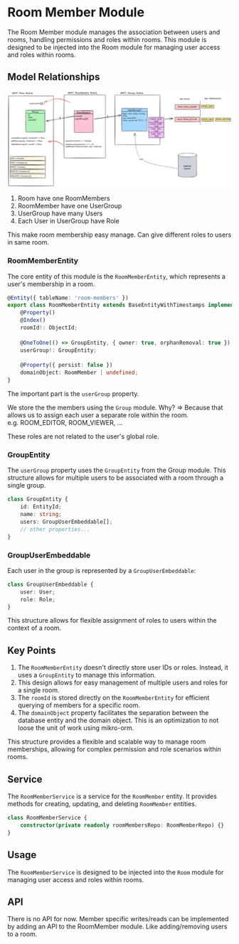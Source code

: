# Room Member Module

The Room Member module manages the association between users and rooms, handling permissions and roles within rooms. This module is designed to be injected into the Room module for managing user access and roles within rooms.

## Model Relationships

![Room Member Module Relationships](./p1.excalidraw.png)

1. Room have one RoomMembers
2. RoomMember have one UserGroup
3. UserGroup have many Users
4. Each User in UserGroup have Role

This make room membership easy manage. Can give different roles to users in same room.


### RoomMemberEntity

The core entity of this module is the `RoomMemberEntity`, which represents a user's membership in a room.

```typescript
@Entity({ tableName: 'room-members' })
export class RoomMemberEntity extends BaseEntityWithTimestamps implements RoomMemberProps {
    @Property()
    @Index()
    roomId!: ObjectId;

    @OneToOne(() => GroupEntity, { owner: true, orphanRemoval: true })
    userGroup!: GroupEntity;

    @Property({ persist: false })
    domainObject: RoomMember | undefined;
}
```

The important part is the `userGroup` property.

We store the the members using the `Group` module.
Why? => Because that allows us to assign each user a separate role within the room.  
e.g. ROOM_EDITOR, ROOM_VIEWER, ...

These roles are not related to the user's global role.

### GroupEntity

The `userGroup` property uses the `GroupEntity` from the Group module. This structure allows for multiple users to be associated with a room through a single group.

```typescript
class GroupEntity {
    id: EntityId;
    name: string;
    users: GroupUserEmbeddable[];
    // other properties...
}
```

### GroupUserEmbeddable

Each user in the group is represented by a `GroupUserEmbeddable`:

```typescript
class GroupUserEmbeddable {
    user: User;
    role: Role;
}
```

This structure allows for flexible assignment of roles to users within the context of a room.

## Key Points

1. The `RoomMemberEntity` doesn't directly store user IDs or roles. Instead, it uses a `GroupEntity` to manage this information.
2. This design allows for easy management of multiple users and roles for a single room.
3. The `roomId` is stored directly on the `RoomMemberEntity` for efficient querying of members for a specific room.
4. The `domainObject` property facilitates the separation between the database entity and the domain object. This is an optimization to not loose the unit of work using mikro-orm.

This structure provides a flexible and scalable way to manage room memberships, allowing for complex permission and role scenarios within rooms.

## Service

The `RoomMemberService` is a service for the `RoomMember` entity. It provides methods for creating, updating, and deleting `RoomMember` entities.

```typescript
class RoomMemberService {
	constructor(private readonly roomMembersRepo: RoomMemberRepo) {}
}
```

## Usage

The `RoomMemberService` is designed to be injected into the `Room` module for managing user access and roles within rooms.

## API

There is no API for now. Member specific writes/reads can be implemented by adding an API to the RoomMember module.
Like adding/removing users to a room.

